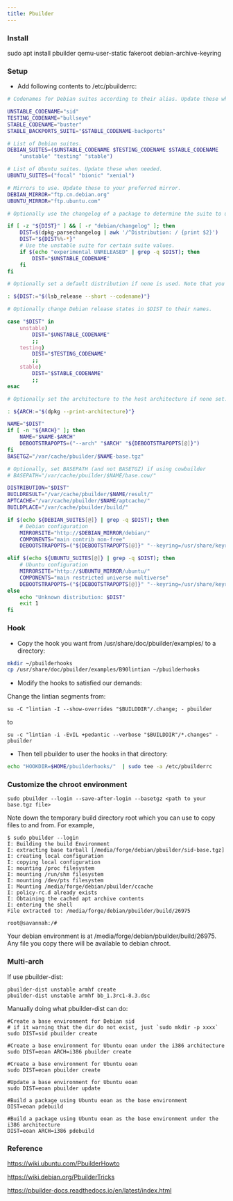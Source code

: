 ```yaml
---
title: Pbuilder
---
```


### Install

sudo apt install pbuilder qemu-user-static fakeroot debian-archive-keyring

### Setup

- Add following contents to /etc/pbuilderrc:

```bash
# Codenames for Debian suites according to their alias. Update these when needed.

UNSTABLE_CODENAME="sid"
TESTING_CODENAME="bullseye"
STABLE_CODENAME="buster"
STABLE_BACKPORTS_SUITE="$STABLE_CODENAME-backports"

# List of Debian suites.
DEBIAN_SUITES=($UNSTABLE_CODENAME $TESTING_CODENAME $STABLE_CODENAME
    "unstable" "testing" "stable")

# List of Ubuntu suites. Update these when needed.
UBUNTU_SUITES=("focal" "bionic" "xenial")

# Mirrors to use. Update these to your preferred mirror.
DEBIAN_MIRROR="ftp.cn.debian.org"
UBUNTU_MIRROR="ftp.ubuntu.com"

# Optionally use the changelog of a package to determine the suite to use if none set.

if [ -z "${DIST}" ] && [ -r "debian/changelog" ]; then
    DIST=$(dpkg-parsechangelog | awk '/^Distribution: / {print $2}')
    DIST="${DIST%%-*}"
    # Use the unstable suite for certain suite values.
    if $(echo "experimental UNRELEASED" | grep -q $DIST); then
        DIST="$UNSTABLE_CODENAME"
    fi
fi

# Optionally set a default distribution if none is used. Note that you can set your own default (i.e. ${DIST:="unstable"}).

: ${DIST:="$(lsb_release --short --codename)"}

# Optionally change Debian release states in $DIST to their names.

case "$DIST" in
    unstable)
        DIST="$UNSTABLE_CODENAME"
        ;;
    testing)
        DIST="$TESTING_CODENAME"
        ;;
    stable)
        DIST="$STABLE_CODENAME"
        ;;
esac

# Optionally set the architecture to the host architecture if none set. Note that you can set your own default (i.e. ${ARCH:="i386"}).

: ${ARCH:="$(dpkg --print-architecture)"}

NAME="$DIST"
if [ -n "${ARCH}" ]; then
    NAME="$NAME-$ARCH"
    DEBOOTSTRAPOPTS=("--arch" "$ARCH" "${DEBOOTSTRAPOPTS[@]}")
fi
BASETGZ="/var/cache/pbuilder/$NAME-base.tgz"

# Optionally, set BASEPATH (and not BASETGZ) if using cowbuilder
# BASEPATH="/var/cache/pbuilder/$NAME/base.cow/"

DISTRIBUTION="$DIST"
BUILDRESULT="/var/cache/pbuilder/$NAME/result/"
APTCACHE="/var/cache/pbuilder/$NAME/aptcache/"
BUILDPLACE="/var/cache/pbuilder/build/"

if $(echo ${DEBIAN_SUITES[@]} | grep -q $DIST); then
    # Debian configuration
    MIRRORSITE="http://$DEBIAN_MIRROR/debian/"
    COMPONENTS="main contrib non-free"
    DEBOOTSTRAPOPTS=("${DEBOOTSTRAPOPTS[@]}" "--keyring=/usr/share/keyrings/debian-archive-keyring.gpg")

elif $(echo ${UBUNTU_SUITES[@]} | grep -q $DIST); then
    # Ubuntu configuration
    MIRRORSITE="http://$UBUNTU_MIRROR/ubuntu/"
    COMPONENTS="main restricted universe multiverse"
    DEBOOTSTRAPOPTS=("${DEBOOTSTRAPOPTS[@]}" "--keyring=/usr/share/keyrings/ubuntu-archive-keyring.gpg")
else
    echo "Unknown distribution: $DIST"
    exit 1
fi
```



### Hook

- Copy the hook you want from /usr/share/doc/pbuilder/examples/ to a directory:

```bash
mkdir ~/pbuilderhooks
cp /usr/share/doc/pbuilder/examples/B90lintian ~/pbuilderhooks
```

- Modify the hooks to satisfied our demands:

Change the lintian segments from:

`su -C "lintian -I --show-overrides "$BUILDDIR"/.change; - pbuilder`

to

`su -c "lintian -i -EvIL +pedantic --verbose "$BUILDDIR"/*.changes" - pbuilder`

- Then tell pbuilder to user the hooks in that directory:

```bash
echo "HOOKDIR=$HOME/pbuilderhooks/"  | sudo tee -a /etc/pbuilderrc
```



### Customize the chroot environment

```
sudo pbuilder --login --save-after-login --basetgz <path to your base.tgz file>
```

 

Note down the temporary build directory root which you can use to copy files to and from. For example,  

```
$ sudo pbuilder --login
I: Building the build Environment
I: extracting base tarball [/media/forge/debian/pbuilder/sid-base.tgz]
I: creating local configuration
I: copying local configuration
I: mounting /proc filesystem
I: mounting /run/shm filesystem
I: mounting /dev/pts filesystem
I: Mounting /media/forge/debian/pbuilder/ccache
I: policy-rc.d already exists
I: Obtaining the cached apt archive contents
I: entering the shell
File extracted to: /media/forge/debian/pbuilder/build/26975

root@savannah:/# 
```

Your  debian environment is at /media/forge/debian/pbuilder/build/26975. Any  file you copy there will be available to debian chroot.  



### Multi-arch

If use pbuilder-dist:

```shell
pbuilder-dist unstable armhf create
pbuilder-dist unstable armhf bb_1.3rc1-8.3.dsc
```

Manually doing what pbuilder-dist can do:

```shell
#Create a base environment for Debian sid
# if it warning that the dir do not exist, just `sudo mkdir -p xxxx`
sudo DIST=sid pbuilder create

#Create a base environment for Ubuntu eoan under the i386 architecture
sudo DIST=eoan ARCH=i386 pbuilder create

#Create a base environment for Ubuntu eoan
sudo DIST=eoan pbuilder create

#Update a base environment for Ubuntu eoan
sudo DIST=eoan pbuilder update

#Build a package using Ubuntu eoan as the base environment
DIST=eoan pdebuild

#Build a package using Ubuntu eoan as the base environment under the i386 architecture
DIST=eoan ARCH=i386 pdebuild
```



### Reference

https://wiki.ubuntu.com/PbuilderHowto

https://wiki.debian.org/PbuilderTricks

https://pbuilder-docs.readthedocs.io/en/latest/index.html
